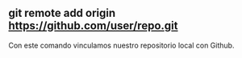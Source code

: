 ##  git remote add origin https://github.com/user/repo.git
Con este comando vinculamos nuestro repositorio local con Github.